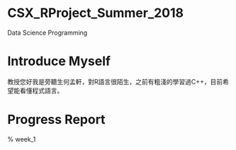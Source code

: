 # CSX_RProject_Summer_2018
Data Science Programming
# Introduce Myself
教授您好我是旁聽生何孟軒，對R語言很陌生，之前有粗淺的學習過C++，目前希望能看懂程式語言。
# Progress Report
% week_1
